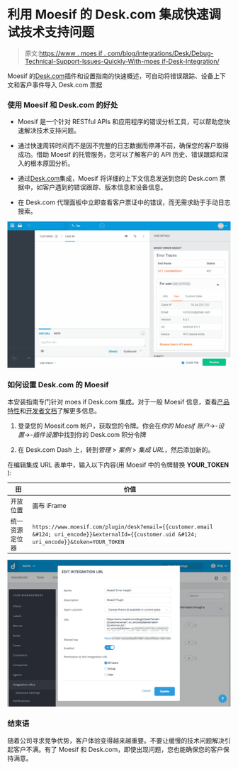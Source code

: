 # 利用 Moesif 的 Desk.com 集成快速调试技术支持问题

> 原文:[https://www . moes if . com/blog/integrations/Desk/Debug-Technical-Support-Issues-Quickly-With-moes if-Desk-Integration/](https://www.moesif.com/blog/integrations/desk/Debug-Technical-Support-Issues-Quickly-With-Moesif-Desk-Integration/)

Moesif 的[Desk.com](https://www.desk.com/apps/moesif)插件和设置指南的快速概述，可自动将错误跟踪、设备上下文和客户事件导入 Desk.com 票据

### 使用 Moesif 和 Desk.com 的好处

*   Moesif 是一个针对 RESTful APIs 和应用程序的错误分析工具，可以帮助您快速解决技术支持问题。

*   通过快速周转时间而不是因不完整的日志数据而停滞不前，确保您的客户取得成功。借助 Moesif 的托管服务，您可以了解客户的 API 历史、错误跟踪和深入的根本原因分析。

*   通过[Desk.com](https://www.desk.com/apps/moesif)集成，Moesif 将详细的上下文信息发送到您的 Desk.com 票据中，如客户遇到的错误跟踪、版本信息和设备信息。

*   在 Desk.com 代理面板中立即查看客户票证中的错误，而无需求助于手动日志搜索。

![Desk.com technical support case](img/58a08e9b5f91a6def87e2d96db041a7a.png)

### 如何设置 Desk.com 的 Moesif

本安装指南专门针对 moes if Desk.com 集成。对于一般 Moesif 信息，查看[产品特性](/features)和[开发者文档](/developer-documentation/)了解更多信息。

1.  登录您的 Moesif.com 帐户，获取您的令牌。你会在*你的 Moesif 账户*->-*设置*->-*插件设置*中找到你的 Desk.com 积分令牌

2.  在 Desk.com Dash 上，转到*管理* > *案例* > *集成 URL*，然后添加新的。

在编辑集成 URL 表单中，输入以下内容(用 Moesif 中的令牌替换 **YOUR_TOKEN** ):

| 田 | 价值 |
| --- | --- |
| 开放位置 | 画布 iFrame |
| 统一资源定位器 | `https://www.moesif.com/plugin/desk?email={{customer.email &#124; uri_encode}}&externalId={{customer.uid &#124; uri_encode}}&token=YOUR_TOKEN` |

![Desk.com integration onboarding](img/5d1a6ffe7659f42cb0dfae0ecc01ea18.png)

### 结束语

随着公司寻求竞争优势，客户体验变得越来越重要。不要让缓慢的技术问题解决引起客户不满。有了 Moesif 和 Desk.com，即使出现问题，您也能确保您的客户保持满意。